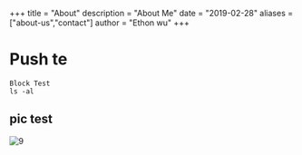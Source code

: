 +++
title = "About"
description = "About Me"
date = "2019-02-28"
aliases = ["about-us","contact"]
author = "Ethon wu"
+++

# Push te

	Block Test
	ls -al

## pic test 

![9](/img/sentry_hive/9.png)

